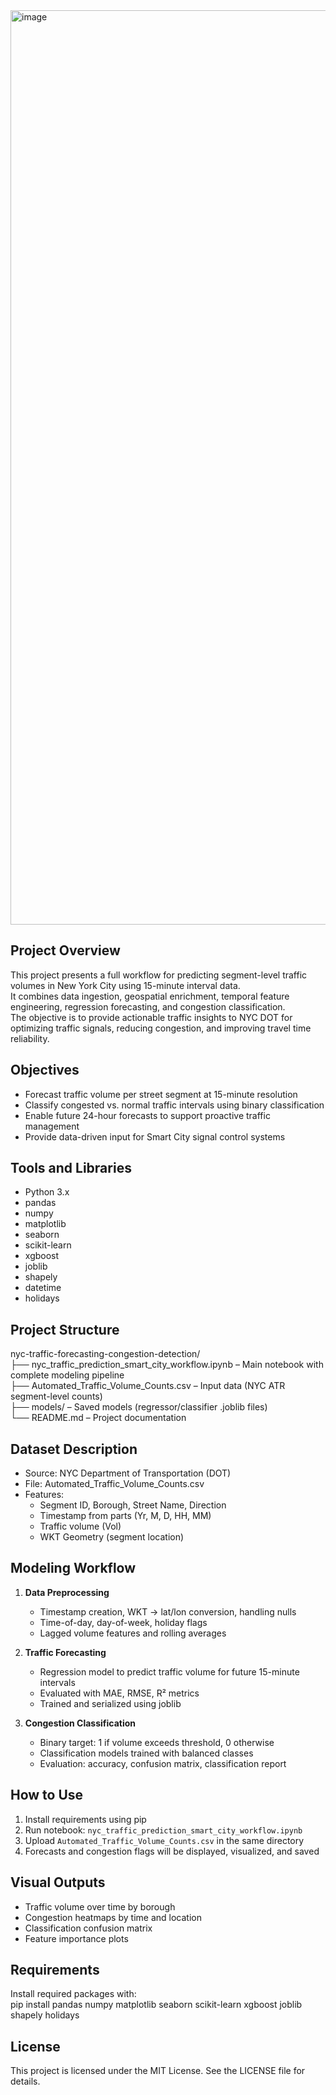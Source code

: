<img width="1463" alt="image" src="https://github.com/user-attachments/assets/546810ec-7b2f-4967-b26b-5316523c2837" />

## Project Overview

This project presents a full workflow for predicting segment-level traffic volumes in New York City using 15-minute interval data.  
It combines data ingestion, geospatial enrichment, temporal feature engineering, regression forecasting, and congestion classification.  
The objective is to provide actionable traffic insights to NYC DOT for optimizing traffic signals, reducing congestion, and improving travel time reliability.

## Objectives

- Forecast traffic volume per street segment at 15-minute resolution  
- Classify congested vs. normal traffic intervals using binary classification  
- Enable future 24-hour forecasts to support proactive traffic management  
- Provide data-driven input for Smart City signal control systems

## Tools and Libraries

- Python 3.x  
- pandas  
- numpy  
- matplotlib  
- seaborn  
- scikit-learn  
- xgboost  
- joblib  
- shapely  
- datetime  
- holidays  

## Project Structure

nyc-traffic-forecasting-congestion-detection/  
├── nyc_traffic_prediction_smart_city_workflow.ipynb   – Main notebook with complete modeling pipeline  
├── Automated_Traffic_Volume_Counts.csv                – Input data (NYC ATR segment-level counts)  
├── models/                                            – Saved models (regressor/classifier .joblib files)  
└── README.md                                          – Project documentation  

## Dataset Description

- Source: NYC Department of Transportation (DOT)  
- File: Automated_Traffic_Volume_Counts.csv  
- Features:
  - Segment ID, Borough, Street Name, Direction  
  - Timestamp from parts (Yr, M, D, HH, MM)  
  - Traffic volume (Vol)  
  - WKT Geometry (segment location)  

## Modeling Workflow

1. **Data Preprocessing**
   - Timestamp creation, WKT → lat/lon conversion, handling nulls  
   - Time-of-day, day-of-week, holiday flags  
   - Lagged volume features and rolling averages  

2. **Traffic Forecasting**
   - Regression model to predict traffic volume for future 15-minute intervals  
   - Evaluated with MAE, RMSE, R² metrics  
   - Trained and serialized using joblib  

3. **Congestion Classification**
   - Binary target: 1 if volume exceeds threshold, 0 otherwise  
   - Classification models trained with balanced classes  
   - Evaluation: accuracy, confusion matrix, classification report  

## How to Use

1. Install requirements using pip  
2. Run notebook: `nyc_traffic_prediction_smart_city_workflow.ipynb`  
3. Upload `Automated_Traffic_Volume_Counts.csv` in the same directory  
4. Forecasts and congestion flags will be displayed, visualized, and saved  

## Visual Outputs

- Traffic volume over time by borough  
- Congestion heatmaps by time and location  
- Classification confusion matrix  
- Feature importance plots  

## Requirements

Install required packages with:  
pip install pandas numpy matplotlib seaborn scikit-learn xgboost joblib shapely holidays

## License

This project is licensed under the MIT License. See the LICENSE file for details.
